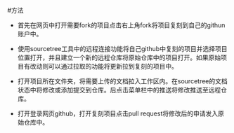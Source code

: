 #方法
- 首先在网页中打开需要fork的项目点击右上角fork将项目复刻到自己的githun账户中。

- 使用sourcetree工具中的远程连接功能将自己github中复刻的项目并选择项目位置打开，并且建立一个新的远程仓库将原始仓库中的项目打开。如果原始项目有改动则可以通过拉取的功能将更新拉到复刻的项目中。

- 打开项目所在文件夹，将需要上传的文档拉入工作区内。在sourcetree的文档状态中将修改或添加提交到仓库。后点击菜单栏中的推送将修改推送至远程仓库。

- 打开登录网页github，打开复刻项目点击pull request将修改后的申请发入原始仓库中。